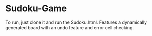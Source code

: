 # Sudoku-Game

To run, just clone it and run the Sudoku.html. Features a dynamically generated board with an undo feature and error cell checking.
